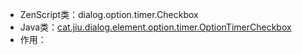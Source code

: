 * ZenScript类：dialog.option.timer.Checkbox
* Java类：[cat.jiu.dialog.element.option.timer.OptionTimerCheckbox]()
* 作用：